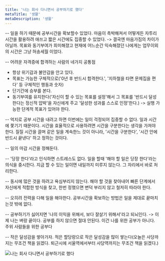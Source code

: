 ```yaml
---
title: '나는 회사 다니면서 공부하기로 했다'
metaTitle: '생활'
metaDescription: '생활'
---
```


-- 일을 하기 때문에 공부시간을 확보할수 있었다. 마음이 촉박해져서 어떻게든 자투리 시간을 활용하려 애쓰고 짧은 시간에도 집중할 수 있었다. -> 결국엔 마음가짐의 차이가 아닐까. 목표와 동기부여가 희미해졌고 현재에 어느순간 익숙해졌던 나에게는 업무이외의 시간은 그냥 허송세월 이었다.

-- 어려운 자격증에 합격하는 사람의 네가지 공통점
* 항상 위기감과 불안감을 안고 있다. 
* 목표는 가능한 구체적으로('0년 후 반드시 합격한다.', '지하철을 타면 문제집을 편다' 등 구체적인 행동과 숫자)
* 단기간에 승부를 본다.
* 동기부여를 유지한다('자신이 할 수 있는 목표를 설정'해서 그 목표를 '반드시 달성한다는 정신적 압박'을 자신에게 주고 '달성한 성과를 스스로 인정'한다.) -> 실행 가능한 단계적 목표가 있어야 한다.

-- 억지로 공부 시간을 내려고 하면 이번에는 일이 걱정되어 집중할 수 없다. 일과 시간에 쫓기기 때문이다. 시간을 효율적으로 사용하려면 시간을 구분한다는 생각을 가져야 한다. 질질 시간을 끌며 같은 일을 계속한느 것이 아니라, '시간을 구분한다', '시간 안에 반드시 끝낸다' 하고 정하는 것이다.

-- 일의 마감 시간을 정해둔다.

-- '당장 한다'라고 인식하면 스트레스도 없다. 일을 할때 '해야 할 일은 당장 한다'라는 의식을 중시한다. 지금 할 수 있는 일이면 내일까지 미루지 않는다. 그 자리에서 바로 처리한다.

-- 동시에 많은 것을 하려고 욕심부리지 않는다. 해야 할 것을 찾아내어 빠른 단계에서 자신에게 적합한 방식을 찾고, 한번 정했으면 변덕 부리지 않고 철저히 따라야 한다.

-- 오히려 전력을 다해 일을 해야한다. 공부시간을 확보하는 방법은 일을 제대로 끝마치는것 밖에 없다.

-- 공부하기가 싫어지면 '나의 이익을 위해서, 보다 잘살기 위해서'라고 되뇌인다. -> 이제 나는 벼랑 끝이다. 공부를 하지 않으면 절대 안된다. 이건 나를 위한 공부가 아니다. 주위 사람들을 위한 공부다

-- 작은 달성감을 쌓아가자. 적은 할당량으로 작은 달성감을 많이 쌓는다(오늘은 사당까지는 무조건 책을 읽겠다. 퇴근시에 서울역에서부터 사당역까지는 무조건 책을 읽겠다.)

![나는 회사 다니면서 공부하기로 했다](https://user-images.githubusercontent.com/50283326/118398735-efd41200-b694-11eb-9851-b5db0c0ca423.jpeg)
